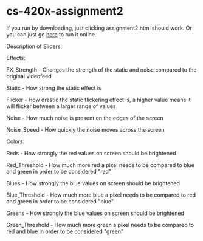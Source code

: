 # cs-420x-assignment2

If you run by downloading, just clicking assignment2.html should work. Or you can just go [here](https://bjaubuchon.github.io/cs-420x-assignment2/) to run it online.

Description of Sliders:

Effects:

FX_Strength - Changes the strength of the static and noise compared to the original videofeed

Static - How strong the static effect is

Flicker - How drastic the static flickering effect is, a higher value means it will flicker between a larger range of values

Noise - How much noise is present on the edges of the screen

Noise_Speed - How quickly the noise moves across the screen

Colors:

Reds - How strongly the red values on screen should be brightened

Red_Threshold - How much more red a pixel needs to be compared to blue and green in order to be considered "red"

Blues - How strongly the blue values on screen should be brightened

Blue_Threshold - How much more blue a pixel needs to be compared to red and green in order to be considered "blue"

Greens - How strongly the blue values on screen should be brightened

Green_Threshold - How much more green a pixel needs to be compared to red and blue in order to be considered "green"
